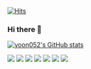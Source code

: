 [![Hits](https://hits.seeyoufarm.com/api/count/incr/badge.svg?url=https%3A%2F%2Fgithub.com%2Fyoon052&count_bg=%231036D0&title_bg=%23555555&icon=swagger.svg&icon_color=%231097FC&title=Hello+World&edge_flat=false)](https://hits.seeyoufarm.com)


### Hi there 👋

<!--
**yoon052/yoon052** is a ✨ _special_ ✨ repository because its `README.md` (this file) appears on your GitHub profile.

Here are some ideas to get you started:

- 🔭 I’m currently working on ...
- 🌱 I’m currently learning ...
- 👯 I’m looking to collaborate on ...
- 🤔 I’m looking for help with ...
- 💬 Ask me about ...
- 📫 How to reach me: ...
- 😄 Pronouns: ...
- ⚡ Fun fact: ...
-->



[![yoon052's GitHub stats](https://github-readme-stats.vercel.app/api?username=yoon052)](https://github.com/yoon052/github-readme-stats)





<img src="https://img.shields.io/badge/JavaScript-F7DF1E?style=flat-plastic&logo=JavaScript&logoColor=black"> <img src="https://img.shields.io/badge/TypeScript-3178C6?style=flat-plastic&logo=TypeScript&logoColor=white"> <img src="https://img.shields.io/badge/HTML5-E34F26?style=flat-plastic&logo=HTML5&logoColor=white"> <img src="https://img.shields.io/badge/css3-1572B6?style=flat-plastic&logo=css3&logoColor=white"> <img src="https://img.shields.io/badge/Node.js-339933?style=flat-plastic&logo=Node.js&logoColor=white"> <img src="https://img.shields.io/badge/React-61DAFB?style=flat-plastic&logo=react&logoColor=white"> <img src="https://img.shields.io/badge/Express-000000?style=flat-plastic&logo=Express&logoColor=white">
